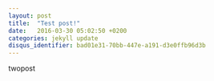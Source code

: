 ```yaml
---
layout: post
title:  "Test post!"
date:   2016-03-30 05:02:50 +0200
categories: jekyll update
disqus_identifier: bad01e31-70bb-447e-a191-d3e0ffb96d3b
---
```


twopost